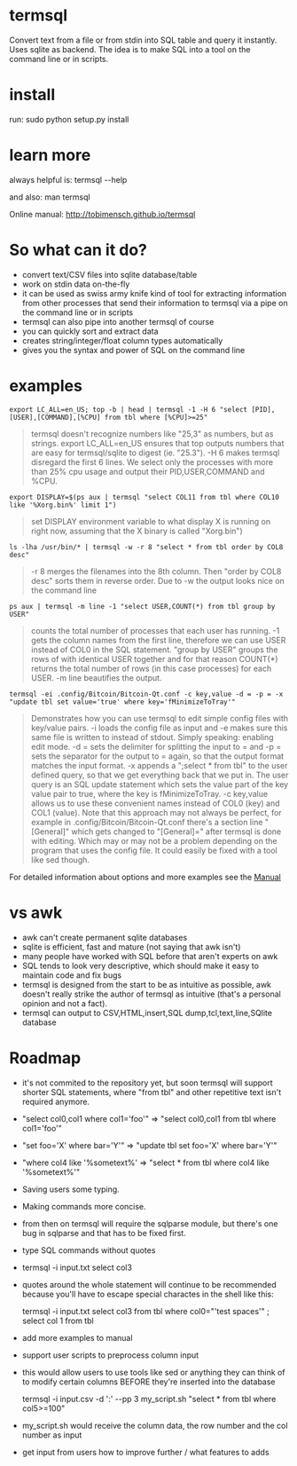 termsql
=======

Convert text from a file or from stdin into SQL table and query it instantly. Uses sqlite as backend.
The idea is to make SQL into a tool on the command line or in scripts.

install
=======

run:
  sudo python setup.py install

learn more
==========

always helpful is:
  termsql --help
  
and also:
  man termsql
  
Online manual:
  http://tobimensch.github.io/termsql

So what can it do?
==================

- convert text/CSV files into sqlite database/table
- work on stdin data on-the-fly
- it can be used as swiss army knife kind of tool for extracting information
  from other processes that send their information to termsql via a pipe
  on the command line or in scripts
- termsql can also pipe into another termsql of course
- you can quickly sort and extract data
- creates string/integer/float column types automatically
- gives you the syntax and power of SQL on the command line

examples
========

    export LC_ALL=en_US; top -b | head | termsql -1 -H 6 "select [PID],[USER],[COMMAND],[%CPU] from tbl where [%CPU]>=25"

> termsql doesn't recognize numbers like "25,3" as numbers, but as strings. export LC_ALL=en_US ensures that top outputs numbers that are easy for termsql/sqlite to digest (ie. "25.3"). -H 6 makes termsql disregard the first 6 lines. We select only the processes with more than 25% cpu usage and output their PID,USER,COMMAND and %CPU.

    export DISPLAY=$(ps aux | termsql "select COL11 from tbl where COL10 like '%Xorg.bin%' limit 1")

> set DISPLAY environment variable to what display X is running on right now, assuming that the X binary is called "Xorg.bin")

    ls -lha /usr/bin/* | termsql -w -r 8 "select * from tbl order by COL8 desc"

> -r 8 merges the filenames into the 8th column. Then "order by COL8 desc" sorts them in reverse order. Due to -w the output looks nice on the command line

    ps aux | termsql -m line -1 "select USER,COUNT(*) from tbl group by USER"

> counts the total number of processes that each user has running. -1 gets the column names from the first line, therefore we can use USER instead of COL0 in the SQL statement. "group by USER" groups the rows of with identical USER together and for that reason COUNT(*) returns the total number of rows (in this case processes) for each USER. -m line beautifies the output.

    termsql -ei .config/Bitcoin/Bitcoin-Qt.conf -c key,value -d = -p = -x "update tbl set value='true' where key='fMinimizeToTray'"

> Demonstrates how you can use termsql to edit simple config files with key/value pairs. -i loads the config file as input and -e makes sure this same file is written to instead of stdout. Simply speaking: enabling edit mode. -d = sets the delimiter for splitting the input to = and -p = sets the separator for the output to = again, so that the output format matches the input format. -x appends a ";select * from tbl" to the user defined query, so that we get everything back that we put in. The user query is an SQL update statement which sets the value part of the key value pair to true, where the key is fMinimizeToTray. -c key,value allows us to use these convenient names instead of COL0 (key) and COL1 (value). Note that this approach may not always be perfect, for example in .config/Bitcoin/Bitcoin-Qt.conf there's a section line "[General]" which gets changed to "[General]=" after termsql is done with editing. Which may or may not be a problem depending on the program that uses the config file. It could easily be fixed with a tool like sed though.

For detailed information about options and more examples see the [Manual](http://tobimensch.github.io/termsql)

vs awk
======

- awk can't create permanent sqlite databases
- sqlite is efficient, fast and mature (not saying that awk isn't)
- many people have worked with SQL before that aren't experts on awk
- SQL tends to look very descriptive, which should make it easy to maintain code and fix bugs
- termsql is designed from the start to be as intuitive as possible,
  awk doesn't really strike the author of termsql as intuitive (that's a personal opinion and
  not a fact).
- termsql can output to CSV,HTML,insert,SQL dump,tcl,text,line,SQlite database

Roadmap
=======

- it's not commited to the repository yet, but soon termsql will support shorter SQL statements,
  where "from tbl" and other repetitive text isn't required anymore.
 - "select col0,col1 where col1='foo'" => "select col0,col1 from tbl where col1='foo'"
 - "set foo='X' where bar='Y'" => "update tbl set foo='X' where bar='Y'" 
 - "where col4 like '%sometext%' => "select * from tbl where col4 like '%sometext%'"
 - Saving users some typing.
 - Making commands more concise.
 - from then on termsql will require the sqlparse module, but there's one bug in sqlparse and that has
   to be fixed first.
- type SQL commands without quotes
 - termsql -i input.txt select col3
 - quotes around the whole statement will continue to be recommended because you'll have to escape special charactes in the shell like this:

    termsql -i input.txt select col3 from tbl where col0="\'test  spaces\'" \; select col 1 from tbl

- add more examples to manual
- support user scripts to preprocess column input
 - this would allow users to use tools like sed or anything they can think of to modify certain columns BEFORE they're inserted into the database

    termsql -i input.csv -d ':' --pp 3 my_script.sh "select * from tbl where col5>=100"
 
 - my_script.sh would receive the column data, the row number and the col number as input

- get input from users how to improve further / what features to adds

<!--
- idea: support presets for certain well defined tasks
 - some presets could come with termsql, and the user could also define his own
 - example of possible presets **(NOTE: all of this is hypothetical mockup code)**:

``` shell
    #preset for editing a INI style config
    termsql -i config.txt --pre ini "set value='false' where key='getgoing'" 
    #preset for running a script on a certain column before it's inserted into the database
    termsql --pre mod_col 3 mycol_modding.sh "select col3 where table
    #print list of all presets
    termsql --print-presets

```
-->

